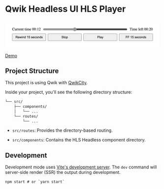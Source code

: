# Qwik Headless UI HLS Player

![qwik headless ui hls player](./media/qwik-headless-ui-hls-player-screenshot.png)

[Demo](https://obvio.github.io/qwik-headless-hls-player/)

## Project Structure

This project is using Qwik with [QwikCity](https://qwik.dev/qwikcity/overview/).

Inside your project, you'll see the following directory structure:

```
└── src/
    ├── components/
    │   └── ...
    └── routes/
        └── ...
```

- `src/routes`: Provides the directory-based routing.

- `src/components`: Contains the HLS Headless component directory.

## Development

Development mode uses [Vite's development server](https://vitejs.dev/). The `dev` command will server-side render (SSR) the output during development.

```shell
npm start # or `yarn start`
```
